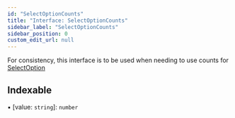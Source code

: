 ```yaml
---
id: "SelectOptionCounts"
title: "Interface: SelectOptionCounts"
sidebar_label: "SelectOptionCounts"
sidebar_position: 0
custom_edit_url: null
---
```


For consistency, this interface is to be used when needing to use counts for [SelectOption](SelectOption)

## Indexable

▪ [value: `string`]: `number`
